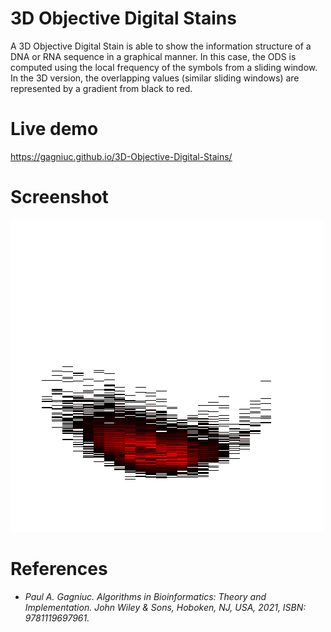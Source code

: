 # 3D Objective Digital Stains
A 3D Objective Digital Stain is able to show the information structure of a DNA or RNA sequence in a graphical manner. In this case, the ODS is computed using the local frequency of the symbols from a sliding window. In the 3D version, the overlapping values (similar sliding windows) are represented by a gradient from black to red.

# Live demo
https://gagniuc.github.io/3D-Objective-Digital-Stains/

# Screenshot
![screenshot](https://github.com/Gagniuc/3D-Objective-Digital-Stains/blob/main/3D%20Objective%20Digital%20Stains.png)

# References

- <i>Paul A. Gagniuc. Algorithms in Bioinformatics: Theory and Implementation. John Wiley & Sons, Hoboken, NJ, USA, 2021, ISBN: 9781119697961.</i>
